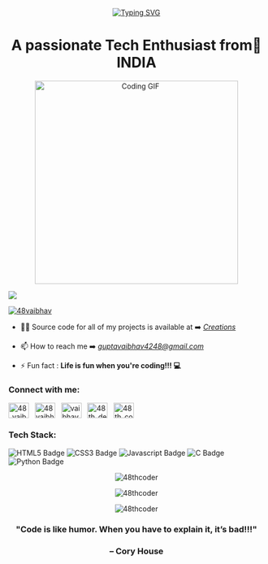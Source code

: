 <p align="center">
<a href="https://git.io/typing-svg"><img src="https://readme-typing-svg.demolab.com?font=Anton&size=38&pause=1000&color=F7F400&center=true&vCenter=true&width=460&height=80&lines=%F0%9F%91%8B%F0%9F%8F%BB+Hii%2C+Myself+VAIBHAV+GUPTA" alt="Typing SVG" /></a>
</p>
<h1 align="center">A passionate Tech Enthusiast from📍INDIA</h1>

<p align="center">
  <img src="https://media.giphy.com/media/Y4ak9Ki2GZCbJxAnJD/giphy.gif" alt="Coding GIF" width="400"/>
</p>

<a href="https://visitcount.itsvg.in">
  <img src="https://visitcount.itsvg.in/api?id=48thCoder&label=Profile%20Views&color=378784&icon=0&pretty=true" />
</a>

<p align="left"> <a href="https://www.linkedin.com/in/48vaibhav" target="blank"><img src="https://img.shields.io/badge/-Let's Connect @48vaibhav-blue?style=for-the-badge&logo=linkedin&logoColor=white" alt="48vaibhav" /></a>
</p>

- 👨‍💻 Source code for all of my projects is available at ➡️ [*Creations*](https://github.com/48thCoder?tab=repositories)

- 📫 How to reach me ➡️ *guptavaibhav4248@gmail.com*

- ⚡ Fun fact : **Life is fun when you're coding!!! 💻**

<h3 align="left">Connect with me:</h3>
<p align="left">
<a href="https://twitter.com/48_vaibhav_" target="blank"><img align="center" src="https://raw.githubusercontent.com/rahuldkjain/github-profile-readme-generator/master/src/images/icons/Social/twitter.svg" alt="48_vaibhav_" height="30" width="40" /></a>
&nbsp;
<a href="https://linkedin.com/in/48vaibhav" target="blank"><img align="center" src="https://raw.githubusercontent.com/rahuldkjain/github-profile-readme-generator/master/src/images/icons/Social/linked-in-alt.svg" alt="48vaibhav" height="30" width="40" /></a>
&nbsp;
<a href="https://instagram.com/vaibhav.4_8" target="blank"><img align="center" src="https://raw.githubusercontent.com/rahuldkjain/github-profile-readme-generator/master/src/images/icons/Social/instagram.svg" alt="vaibhav.4_8" height="30" width="40" /></a>
&nbsp;
<a href="https://www.hackerrank.com/48th_developer" target="blank"><img align="center" src="https://raw.githubusercontent.com/rahuldkjain/github-profile-readme-generator/master/src/images/icons/Social/hackerrank.svg" alt="48th_developer" height="30" width="40" /></a>
&nbsp;
<a href="https://www.leetcode.com/48th_coder" target="blank"><img align="center" src="https://raw.githubusercontent.com/rahuldkjain/github-profile-readme-generator/master/src/images/icons/Social/leet-code.svg" alt="48th_coder" height="30" width="40" /></a>
</p>

<h3 align="left">Tech Stack:</h3>
<p align="left">
  <img src="https://img.shields.io/badge/HTML5-yellow?style=for-the-badge&logo=html5&logoColor=white" alt="HTML5 Badge"/>
  <img src="https://img.shields.io/badge/CSS3-339933?style=for-the-badge&logo=css3&logoColor=white" alt="CSS3 Badge"/>
  <img src="https://img.shields.io/badge/Javascript-red?style=for-the-badge&logo=javascript&logoColor=white" alt="Javascript Badge"/>
  <img src="https://img.shields.io/badge/C Programming-61DAFB?style=for-the-badge&logo=c&logoColor=white" alt="C Badge"/>
  <img src="https://img.shields.io/badge/Python-3776AB?style=for-the-badge&logo=python&logoColor=white" alt="Python Badge"/>
</p>


<p align="center">
  <img src="https://github-readme-stats.vercel.app/api/top-langs?username=48thcoder&show_icons=true&locale=en&layout=compact" alt="48thcoder" />
</p>

<p align="center">
  <img src="https://github-readme-stats.vercel.app/api?username=48thcoder&show_icons=true&locale=en" alt="48thcoder" />
</p>

<p align="center">
  <img src="https://github-readme-streak-stats.herokuapp.com/?user=48thcoder&" alt="48thcoder" />
</p>


<h3 align="center">"Code is like humor. When you have to explain it, it’s bad!!!"</h3>
<h3 align="center">– Cory House</h3>
